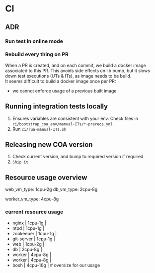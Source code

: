
# CI

## ADR

### Run test in online mode

### Rebuild every thing on PR
When a PR is created, and on each commit, we build a docker image associated to this PR. This avoids side effects on lib
 bump, but it slows down test executions (UTs & ITs), as image needs to be build.  
It seems difficult to build a docker image once per PR:
 - we cannot enforce usage of a previous built image  
 
## Running integration tests locally

 1. Ensures variables are consistent with your env. Check files in `ci/bootstrap_coa_env/manual-ITs/*-prereqs.yml`
 2. Run `ci/run-manual-ITs.sh`

## Releasing new COA version

 1. Check current version, and bump to required version if required
 2. `Ship it`

## Resource usage overview
web_vm_type: 1cpu-2g
db_vm_type: 2cpu-8g

worker_vm_type: 4cpu-8g
### current resource usage
* nginx               | 1cpu-1g   |
* ntpd                | 1cpu-1g   |
* zookeeper           | 1cpu-1g   |
* git-server          | 1cpu-1g   |
* web                 | 1cpu-2g   |
* db                  | 2cpu-8g   |
* worker              | 4cpu-8g   |
* worker              | 4cpu-8g   |
* bosh                | 4cpu-16g  | # oversize for our usage

